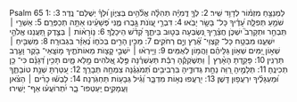 Psalm 65
1: לַמְנַצֵּ֥חַ מִזְמ֗וֹר לְדָוִ֥ד שִֽׁיר׃
2: לְךָ֤ דֻֽמִיָּ֬ה תְהִלָּ֓ה אֱלֹ֘הִ֥ים בְּצִיּ֑וֹן וּ֝לְךָ֗ יְשֻׁלַּם־ נֶֽדֶר׃
3: שֹׁמֵ֥עַ תְּפִלָּ֑ה עָ֝דֶ֗יךָ כָּל־ בָּשָׂ֥ר יָבֹֽאוּ׃
4: דִּבְרֵ֣י עֲ֭וֺנֹת גָּ֣בְרוּ מֶ֑נִּי פְּ֝שָׁעֵ֗ינוּ אַתָּ֥ה תְכַפְּרֵֽם׃
5: אַשְׁרֵ֤י ׀ תִּֽבְחַ֣ר וּתְקָרֵב֮ יִשְׁכֹּ֪ן חֲצֵ֫רֶ֥יךָ נִ֭שְׂבְּעָה בְּט֣וּב בֵּיתֶ֑ךָ קְ֝דֹ֗שׁ הֵיכָלֶֽךָ׃
6: נ֤וֹרָא֨וֹת ׀ בְּצֶ֣דֶק תַּ֭עֲנֵנוּ אֱלֹהֵ֣י יִשְׁעֵ֑נוּ מִבְטָ֥ח כָּל־ קַצְוֵי־ אֶ֝֗רֶץ וְיָ֣ם רְחֹקִֽים׃
7: מֵכִ֣ין הָרִ֣ים בְּכֹח֑וֹ נֶ֝אְזָ֗ר בִּגְבוּרָֽה׃
8: מַשְׁבִּ֤יחַ ׀ שְׁא֣וֹן יַ֭מִּים שְׁא֥וֹן גַּלֵּיהֶ֗ם וַהֲמ֥וֹן לְאֻמִּֽים׃
9: וַיִּ֤ירְא֨וּ ׀ יֹשְׁבֵ֣י קְ֭צָוֺת מֵאוֹתֹתֶ֑יךָ מ֤וֹצָֽאֵי־ בֹ֖קֶר וָעֶ֣רֶב תַּרְנִֽין׃
10: פָּקַ֥דְתָּ הָאָ֨רֶץ ׀ וַתְּשֹׁ֪קְקֶ֡הָ רַבַּ֬ת תַּעְשְׁרֶ֗נָּה פֶּ֣לֶג אֱ֭לֹהִים מָ֣לֵא מָ֑יִם תָּכִ֥ין דְּ֝גָנָ֗ם כִּי־ כֵ֥ן תְּכִינֶֽהָ׃
11: תְּלָמֶ֣יהָ רַ֭וֵּה נַחֵ֣ת גְּדוּדֶ֑יהָ בִּרְבִיבִ֥ים תְּ֝מֹגְגֶ֗נָּה צִמְחָ֥הּ תְּבָרֵֽךְ׃
12: עִ֭טַּרְתָּ שְׁנַ֣ת טוֹבָתֶ֑ךָ וּ֝מַעְגָּלֶ֗יךָ יִרְעֲפ֥וּן דָּֽשֶׁן׃
13: יִ֭רְעֲפוּ נְא֣וֹת מִדְבָּ֑ר וְ֝גִ֗יל גְּבָע֥וֹת תַּחְגֹּֽרְנָה׃
14: לָבְשׁ֬וּ כָרִ֨ים ׀ הַצֹּ֗אן וַעֲמָקִ֥ים יַֽעַטְפוּ־ בָ֑ר יִ֝תְרוֹעֲע֗וּ אַף־ יָשִֽׁירוּ׃